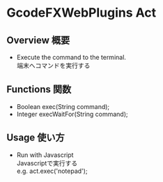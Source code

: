 # GcodeFXWebPlugins Act
## Overview 概要
 * Execute the command to the terminal.  
 端末へコマンドを実行する
## Functions 関数
 * Boolean exec(String command);
 * Integer execWaitFor(String command);
## Usage 使い方
 * Run with Javascript  
 Javascriptで実行する  
 e.g. act.exec('notepad');